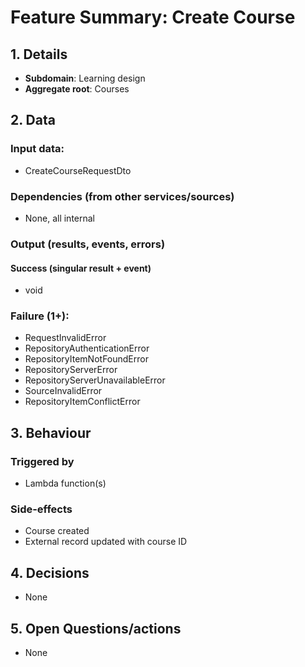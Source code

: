 # Feature Summary: Create Course

## 1. Details

- **Subdomain**: Learning design
- **Aggregate root**: Courses

## 2. Data

### Input data:

- CreateCourseRequestDto

### Dependencies (from other services/sources)

- None, all internal

### Output (results, events, errors)

#### Success (singular result + event)

- void

### Failure (1+):

- RequestInvalidError
- RepositoryAuthenticationError
- RepositoryItemNotFoundError
- RepositoryServerError
- RepositoryServerUnavailableError
- SourceInvalidError
- RepositoryItemConflictError

## 3. Behaviour

### Triggered by

- Lambda function(s)

### Side-effects

- Course created
- External record updated with course ID

## 4. Decisions

- None

## 5. Open Questions/actions

- None
